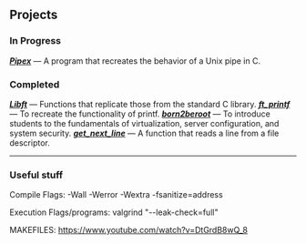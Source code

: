 ## Projects

### In Progress
***[Pipex](https://github.com/brenoportella/42commoncore/tree/master/%5B05%5D%20pipex)*** — A program that recreates the behavior of a Unix pipe in C.

### Completed
***[Libft](https://github.com/brenoportella/42commoncore/tree/master/%5B01%5D%20libft#readme)*** — Functions that replicate those from the standard C library.
***[ft_printf](https://github.com/brenoportella/42commoncore/tree/master/%5B02%5D%20ft_printf#readme)*** — To recreate the functionality of printf.
***[born2beroot](https://github.com/brenoportella/42commoncore/tree/master/%5B03%5D%20born2beroot#readme)*** — To introduce students to the fundamentals of virtualization, server configuration, and system security.
***[get_next_line](https://github.com/brenoportella/42commoncore/tree/master/%5B03%5D%20born2beroot#readme)*** — A function that reads a line from a file descriptor.

---

### Useful stuff

Compile Flags:
	-Wall
	-Werror
	-Wextra
	-fsanitize=address

Execution Flags/programs:
	valgrind
		"--leak-check=full"

MAKEFILES: https://www.youtube.com/watch?v=DtGrdB8wQ_8
